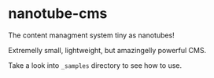 # nanotube-cms
The content managment system tiny as nanotubes!

Extremelly small, lightweight, but amazingelly powerful CMS.

Take a look into `_samples` directory to see how to use.
